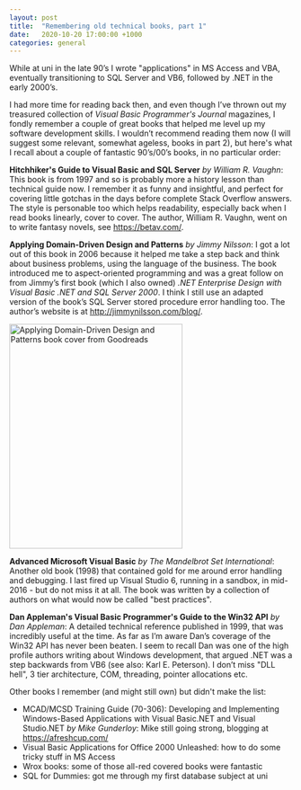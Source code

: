 ```yaml
---
layout: post
title:  "Remembering old technical books, part 1"
date:   2020-10-20 17:00:00 +1000
categories: general
---
```

While at uni in the late 90’s I wrote "applications" in MS Access and VBA, eventually transitioning to SQL Server and VB6, followed by .NET in the early 2000’s.

I had more time for reading back then, and even though I’ve thrown out my treasured collection of _Visual Basic Programmer's Journal_ magazines, I fondly remember a couple of great books that helped me level up my software development skills. I wouldn’t recommend reading them now (I will suggest some relevant, somewhat ageless, books in part 2), but here's what I recall about a couple of fantastic 90’s/00’s books, in no particular order:

**Hitchhiker's Guide to Visual Basic and SQL Server** _by William R. Vaughn_: This book is from 1997 and so is probably more a history lesson than technical guide now. I remember it as funny and insightful, and perfect for covering little gotchas in the days before complete Stack Overflow answers. The style is personable too which helps readability, especially back when I read books linearly, cover to cover. The author, William R. Vaughn, went on to write fantasy novels, see <https://betav.com/>.

**Applying Domain-Driven Design and Patterns** _by Jimmy Nilsson_: I got a lot out of this book in 2006 because it helped me take a step back and think about business problems, using the language of the business. The book introduced me to aspect-oriented programming and was a great follow on from Jimmy’s first book (which I also owned) _.NET Enterprise Design with Visual Basic .NET and SQL Server 2000_. I think I still use an adapted version of the book’s SQL Server stored procedure error handling too. The author’s website is at <http://jimmynilsson.com/blog/>.

<img src="https://i.gr-assets.com/images/S/compressed.photo.goodreads.com/books/1375669308l/85050.jpg" alt="Applying Domain-Driven Design and Patterns book cover from Goodreads" width="308" height="400"/>

**Advanced Microsoft Visual Basic** _by The Mandelbrot Set International_: Another old book (1998) that contained gold for me around error handling and debugging. I last fired up Visual Studio 6, running in a sandbox, in mid-2016 - but do not miss it at all. The book was written by a collection of authors on what would now be called "best practices".

**Dan Appleman's Visual Basic Programmer's Guide to the Win32 API** _by Dan Appleman_: A detailed technical reference published in 1999, that was incredibly useful at the time. As far as I’m aware Dan’s coverage of the Win32 API has never been beaten. I seem to recall Dan was one of the high profile authors writing about Windows development, that argued .NET was a step backwards from VB6 (see also: Karl E. Peterson). I don’t miss "DLL hell", 3 tier architecture, COM, threading, pointer allocations etc.

Other books I remember (and might still own) but didn't make the list:

- MCAD/MCSD Training Guide (70-306): Developing and Implementing Windows-Based Applications with Visual Basic.NET and Visual Studio.NET _by Mike Gunderloy_: Mike still going strong, blogging at <https://afreshcup.com/>
- Visual Basic Applications for Office 2000 Unleashed: how to do some tricky stuff in MS Access
- Wrox books: some of those all-red covered books were fantastic
- SQL for Dummies: got me through my first database subject at uni
